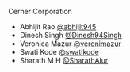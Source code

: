 Cerner Corporation

-   Abhijit Rao [@abhijit945]
-   Dinesh Singh [@Dinesh94Singh]
-   Veronica Mazur [@veronimazur]
-   Swati Kode [@swatikode]
-   Sharath M H [@SharathAlur]

[@abhijit945]: https://github.com/abhijit945
[@dinesh94singh]: https://github.com/Dinesh94Singh
[@veronimazur]: https://github.com/veronimazur
[@swatikode]: https://github.com/swatikode
[@SharathAlur]: https://github.com/SharathAlur
